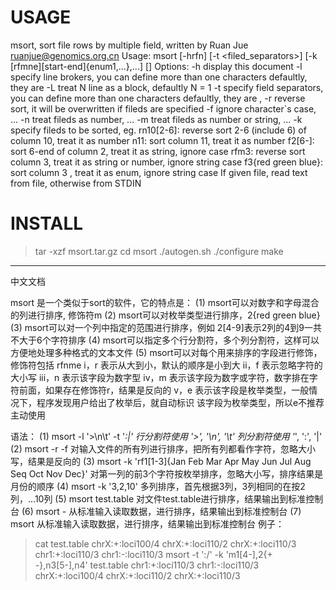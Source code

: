 USAGE
=====

msort, sort file rows by multiple field, written by  Ruan Jue <ruanjue@genomics.org.cn>
Usage: msort [-hrfn] [-t <filed_separators>]  [-k [rfmne]<col>[start-end]{enum1,...},...] [<file>]
Options:
   -h  display this document
   -l  specify line brokers, you can define more than one characters
        defaultly, they are <newline>
   -L  treat N line as a block, defaultly N = 1
   -t  specify field separators, you can define more than one characters
        defaultly, they are <space>, <tab>
   -r  reverse sort, it will be overwritten if fileds are specified
   -f  ignore character`s case, ...
   -n  treat fileds as number, ...
   -m  treat fileds as number or string, ...
   -k  specify fileds to be sorted, eg.
         rn10[2-6]: reverse sort 2-6 (include 6) of column 10, treat it as number
         n11: sort column 11, treat it as number
         f2[6-]: sort 6-end of column 2, treat it as string, ignore case
         rfm3: reverse sort column 3, treat it as string or number, ignore string case
         f3{red green blue}: sort column 3 , treat it as enum, ignore string case
If given file, read text from file, otherwise from STDIN

INSTALL
=======

> tar -xzf msort.tar.gz
> cd msort
> ./autogen.sh
>./configure
>make

---------------------------------------------------------------------------------------------
中文文档

msort 是一个类似于sort的软件，它的特点是：
(1) msort可以对数字和字母混合的列进行排序, 修饰符m
(2) msort可以对枚举类型进行排序，2{red green blue}
(3) msort可以对一个列中指定的范围进行排序，例如 2[4-9]表示2列的4到9一共不大于6个字符排序
(4) msort可以指定多个行分割符，多个列分割符，这样可以方便地处理多种格式的文本文件
(5) msort可以对每个用来排序的字段进行修饰，修饰符包括 rfnme
	  i，r 表示从大到小，默认的顺序是小到大
	 ii，f 表示忽略字符的大小写
	iii，n 表示该字段为数字型
	 iv，m 表示该字段为数字或字符，数字排在字符前面，如果存在修饰符r，结果是反向的
	  v，e 表示该字段是枚举类型，一般情况下，程序发现用户给出了枚举后，就自动标识
	        该字段为枚举类型，所以e不推荐主动使用

语法：
(1) msort -l '>\n\t' -t '_:|'
    行分割符使用 '>', '\n', '\t'
	列分割符使用 '_', ':', '|'
(2) msort -r -f 
    对输入文件的所有列进行排序，把所有列都看作字符，忽略大小写，结果是反向的
(3) msort -k 'rf1[1-3]{Jan Feb Mar Apr May Jun Jul Aug Seq Oct Nov Dec}'
    对第一列的前3个字符按枚举排序，忽略大小写，排序结果是月份的顺序
(4) msort -k '3,2,10'
    多列排序，首先根据3列，3列相同的在按2列，...10列
(5) msort test.table
    对文件test.table进行排序，结果输出到标准控制台
(6) msort -
    从标准输入读取数据，进行排序，结果输出到标准控制台
(7) msort
    从标准输入读取数据，进行排序，结果输出到标准控制台
例子：
> cat test.table
chrX:+:loci100/4
chrX:+:loci110/2
chrX:+:loci110/3
chr1:+:loci110/3
chr1:-:loci110/3
> msort -t ':/' -k 'm1[4-],2{+ -},n3[5-],n4' test.table
chr1:+:loci110/3
chr1:-:loci110/3
chrX:+:loci100/4
chrX:+:loci110/2
chrX:+:loci110/3

